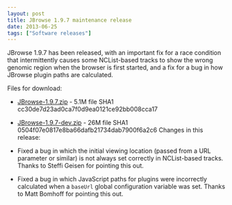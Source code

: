 ```yaml
---
layout: post
title: JBrowse 1.9.7 maintenance release
date: 2013-06-25
tags: ["Software releases"]
---
```


JBrowse 1.9.7 has been released, with an important fix for a race condition that intermittently causes some NCList-based tracks to show the wrong genomic region when the browser is first started, and a fix for a bug in how JBrowse plugin paths are calculated.

Files for download:

-   [JBrowse-1.9.7.zip](https://jbrowse.org/releases/JBrowse-1.9.7.zip) - 5.1M
    file SHA1 cc30de7d23ad0ca7f0d9ea0121ce92bb008cca17
-   [JBrowse-1.9.7-dev.zip](https://jbrowse.org/releases/JBrowse-1.9.7-dev.zip) - 26M
    file SHA1 0504f07e0817e8ba66dafb21734dab7900f6a2c6
    Changes in this release:

-   Fixed a bug in which the initial viewing location (passed from a
    URL parameter or similar) is not always set correctly in NCList-based tracks. Thanks to Steffi Geisen for pointing this out.

-   Fixed a bug in which JavaScript paths for plugins were incorrectly
    calculated when a `baseUrl` global configuration variable was set.
    Thanks to Matt Bomhoff for pointing this out.

